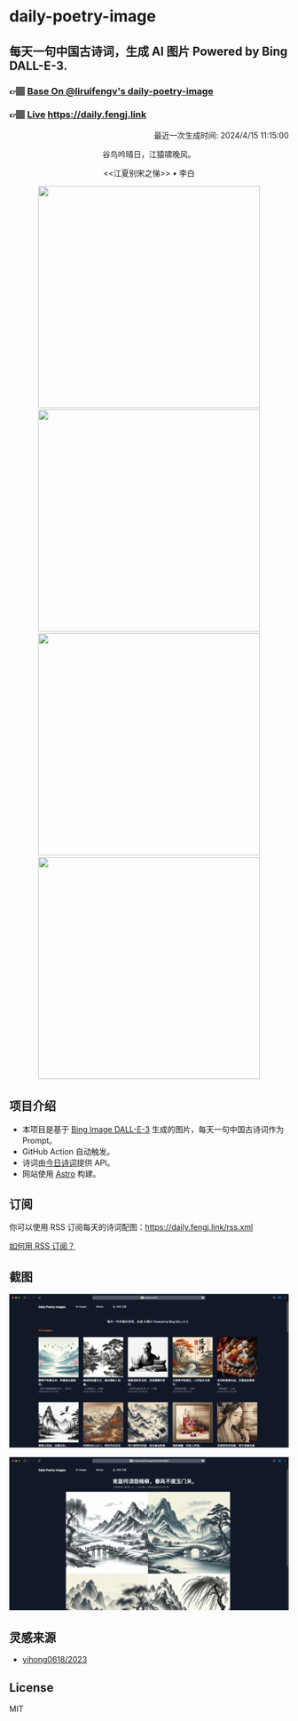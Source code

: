 
# daily-poetry-image

## 每天一句中国古诗词，生成 AI 图片 Powered by Bing DALL-E-3.

### 👉🏽 [Base On @liruifengv's daily-poetry-image](https://github.com/liruifengv/daily-poetry-image)

### 👉🏽 [Live](https://daily.fengj.link) https://daily.fengj.link

<p align="right">
  最近一次生成时间: 2024/4/15 11:15:00
</p>
<p align="center">
谷鸟吟晴日，江猿啸晚风。
</p>
<p align="center">
<<江夏别宋之悌>> • 李白
</p>
<p align="center">
<img src="https://tse3.mm.bing.net/th/id/OIG1.6YnMCI2PtiolSOV8jYil" height="400" width="400" />
<img src="https://tse4.mm.bing.net/th/id/OIG1.8Qbr_O7Qz2WZWMpMke4F" height="400" width="400" />
<img src="https://tse3.mm.bing.net/th/id/OIG1.RRWIOSmEmVgG_sruTukP" height="400" width="400" />
<img src="https://tse4.mm.bing.net/th/id/OIG1.RoAJIKccMfPEVYoys966" height="400" width="400" />
</p>

## 项目介绍

-   本项目是基于 [Bing Image DALL-E-3](https://www.bing.com/images/create) 生成的图片，每天一句中国古诗词作为 Prompt。
-   GitHub Action 自动触发。
-   诗词由[今日诗词](https://www.jinrishici.com/)提供 API。
-   网站使用 [Astro](https://astro.build) 构建。

## 订阅

你可以使用 RSS 订阅每天的诗词配图：https://daily.fengj.link/rss.xml

[如何用 RSS 订阅？](https://zhuanlan.zhihu.com/p/55026716)

## 截图

![图片列表](./screenshots/Snipaste_2023-12-28_21-00-26.png)

![图片详情](./screenshots/Snipaste_2023-12-28_21-00-53.png)

## 灵感来源

-   [yihong0618/2023](https://github.com/yihong0618/2023)

## License

MIT
